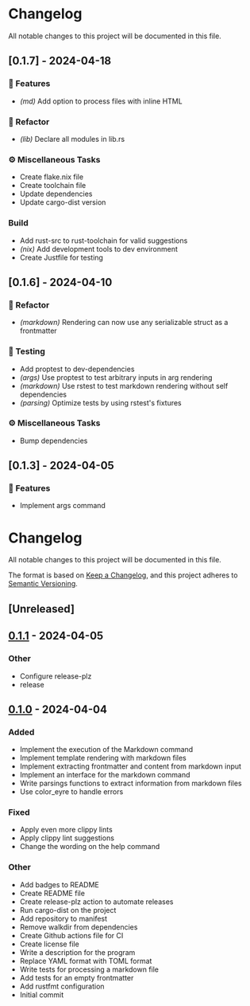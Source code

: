 # Changelog

All notable changes to this project will be documented in this file.

## [0.1.7] - 2024-04-18

### 🚀 Features

- *(md)* Add option to process files with inline HTML

### 🚜 Refactor

- *(lib)* Declare all modules in lib.rs

### ⚙️ Miscellaneous Tasks

- Create flake.nix file
- Create toolchain file
- Update dependencies
- Update cargo-dist version

### Build

- Add rust-src to rust-toolchain for valid suggestions
- *(nix)* Add development tools to dev environment
- Create Justfile for testing

<!-- generated by git-cliff -->
## [0.1.6] - 2024-04-10

### 🚜 Refactor

- *(markdown)* Rendering can now use any serializable struct as a frontmatter

### 🧪 Testing

- Add proptest to dev-dependencies
- *(args)* Use proptest to test arbitrary inputs in arg rendering
- *(markdown)* Use rstest to test markdown rendering without self dependencies
- *(parsing)* Optimize tests by using rstest's fixtures

### ⚙️ Miscellaneous Tasks

- Bump dependencies

<!-- generated by git-cliff -->
## [0.1.3] - 2024-04-05

### 🚀 Features

- Implement args command

<!-- generated by git-cliff -->
# Changelog
All notable changes to this project will be documented in this file.

The format is based on [Keep a Changelog](https://keepachangelog.com/en/1.0.0/),
and this project adheres to [Semantic Versioning](https://semver.org/spec/v2.0.0.html).

## [Unreleased]

## [0.1.1](https://github.com/DavoReds/jango/compare/v0.1.0...v0.1.1) - 2024-04-05

### Other
- Configure release-plz
- release

## [0.1.0](https://github.com/DavoReds/jango/releases/tag/v0.1.0) - 2024-04-04

### Added
- Implement the execution of the Markdown command
- Implement template rendering with markdown files
- Implement extracting frontmatter and content from markdown input
- Implement an interface for the markdown command
- Write parsings functions to extract information from markdown files
- Use color_eyre to handle errors

### Fixed
- Apply even more clippy lints
- Apply clippy lint suggestions
- Change the wording on the help command

### Other
- Add badges to README
- Create README file
- Create release-plz action to automate releases
- Run cargo-dist on the project
- Add repository to manifest
- Remove walkdir from dependencies
- Create Github actions file for CI
- Create license file
- Write a description for the program
- Replace YAML format with TOML format
- Write tests for processing a markdown file
- Add tests for an empty frontmatter
- Add rustfmt configuration
- Initial commit
